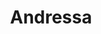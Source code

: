 ---
title: "Andressa"
url: /ciudad-autonoma-de-buenos-aires/andressa-avenida-avellaneda/
shop: ropa
---